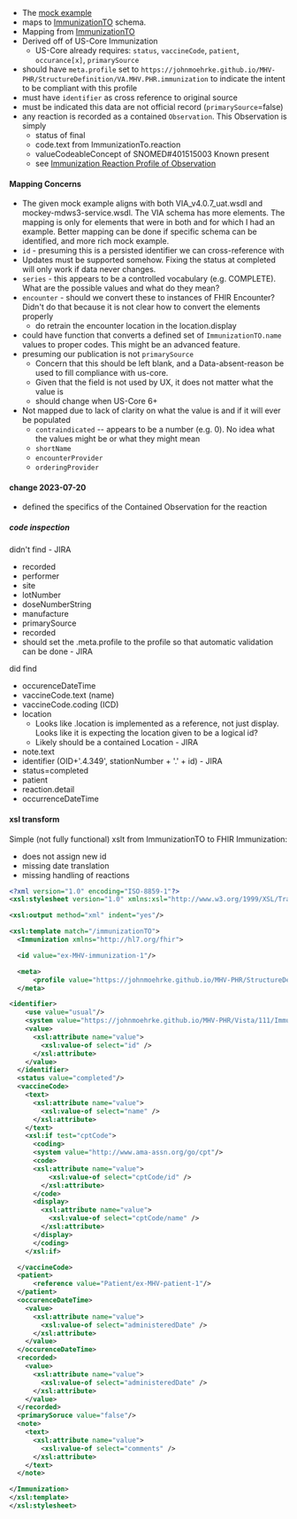 
- The [mock example](https://github.com/JohnMoehrke/MHV-PHR/blob/main/mocks/immunization.xml) 
- maps to [ImmunizationTO](https://github.com/department-of-veterans-affairs/mhv-np-via-wsclient/blob/development/src/main/resources/VIA_v4.0.7_uat.wsdl) schema.
- Mapping from [ImmunizationTO](StructureDefinition-VA.MHV.PHR.immunization-mappings.html#mappings-for-vdif-to-mhv-phr-immunizationto)
- Derived off of US-Core Immunization
  - US-Core already requires: `status`, `vaccineCode`, `patient`, `occurance[x]`, `primarySource`
- should have `meta.profile` set to `https://johnmoehrke.github.io/MHV-PHR/StructureDefinition/VA.MHV.PHR.immunization` to indicate the intent to be compliant with this profile
- must have `identifier` as cross reference to original source
- must be indicated this data are not official record (`primarySource`=false)
- any reaction is recorded as a contained `Observation`. This Observation is simply
  - status of final
  - code.text from ImmunizationTo.reaction
  - valueCodeableConcept of SNOMED#401515003 Known present
  - see [Immunization Reaction Profile of Observation](StructureDefinition-VA.MHV.PHR.immunizationReaction.html)

#### Mapping Concerns

- The given mock example aligns with both VIA_v4.0.7_uat.wsdl and mockey-mdws3-service.wsdl. The VIA schema has more elements. The mapping is only for elements that were in both and for which I had an example. Better mapping can be done if specific schema can be identified, and more rich mock example.
- `id` - presuming this is a persisted identifier we can cross-reference with
- Updates must be supported somehow. Fixing the status at completed will only work if data never changes.
- `series` - this appears to be a controlled vocabulary (e.g. COMPLETE). What are the possible values and what do they mean?
- `encounter` - should we convert these to instances of FHIR Encounter? Didn't do that because it is not clear how to convert the elements properly
  - do retrain the encounter location in the location.display
- could have function that converts a defined set of `ImmunizationTO.name` values to proper codes. This might be an advanced feature.
- presuming our publication is not `primarySource`
  - Concern that this should be left blank, and a Data-absent-reason be used to fill compliance with us-core.
  - Given that the field is not used by UX, it does not matter what the value is
  - should change when US-Core 6+
- Not mapped due to lack of clarity on what the value is and if it will ever be populated
  - `contraindicated` -- appears to be a number (e.g. 0). No idea what the values might be or what they might mean
  - `shortName`
  - `encounterProvider`
  - `orderingProvider`

#### change 2023-07-20

- defined the specifics of the Contained Observation for the reaction

##### code inspection

didn't find - JIRA
- recorded
- performer
- site
- lotNumber
- doseNumberString
- manufacture
- primarySource
- recorded
- should set the .meta.profile to the profile so that automatic validation can be done - JIRA

did find
- occurenceDateTime
- vaccineCode.text (name)
- vaccineCode.coding (ICD)
- location
  - Looks like .location is implemented as a reference, not just display. Looks like it is expecting the location given to be a logical id?
  - Likely should be a contained Location - JIRA
- note.text
- identifier (OID+'.4.349', stationNumber + '.' + id) - JIRA
- status=completed
- patient
- reaction.detail
- occurrenceDateTime

#### xsl transform

Simple (not fully functional) xslt from ImmunizationTO to FHIR Immunization:
- does not assign new id 
- missing date translation
- missing handling of reactions

```xml
<?xml version="1.0" encoding="ISO-8859-1"?>
<xsl:stylesheet version="1.0" xmlns:xsl="http://www.w3.org/1999/XSL/Transform">

<xsl:output method="xml" indent="yes"/>

<xsl:template match="/immunizationTO">
  <Immunization xmlns="http://hl7.org/fhir">

  <id value="ex-MHV-immunization-1"/>

  <meta>
      <profile value="https://johnmoehrke.github.io/MHV-PHR/StructureDefinition/VA.MHV.PHR.immunization"/>
  </meta>

<identifier>
    <use value="usual"/>
    <system value="https://johnmoehrke.github.io/MHV-PHR/Vista/111/ImmunizationTO.id"/>
    <value>
      <xsl:attribute name="value">
        <xsl:value-of select="id" />
      </xsl:attribute>
    </value>
  </identifier>
  <status value="completed"/>
  <vaccineCode>
    <text>
      <xsl:attribute name="value">
        <xsl:value-of select="name" />
      </xsl:attribute>
    </text>
    <xsl:if test="cptCode">
      <coding>
      <system value="http://www.ama-assn.org/go/cpt"/>
      <code>
      <xsl:attribute name="value">
          <xsl:value-of select="cptCode/id" />
        </xsl:attribute>
      </code>
      <display>
        <xsl:attribute name="value">
          <xsl:value-of select="cptCode/name" />
        </xsl:attribute>
      </display>
      </coding>
    </xsl:if>

  </vaccineCode>
  <patient>
      <reference value="Patient/ex-MHV-patient-1"/>
  </patient>
  <occurenceDateTime>
    <value>
      <xsl:attribute name="value">
        <xsl:value-of select="administeredDate" />
      </xsl:attribute>
    </value>
  </occurenceDateTime>
  <recorded>
    <value>
      <xsl:attribute name="value">
        <xsl:value-of select="administeredDate" />
      </xsl:attribute>
    </value>
  </recorded>
  <primarySoruce value="false"/>
  <note>
    <text>
      <xsl:attribute name="value">
        <xsl:value-of select="comments" />
      </xsl:attribute>
    </text>
  </note>

</Immunization>
</xsl:template>
</xsl:stylesheet>
```
